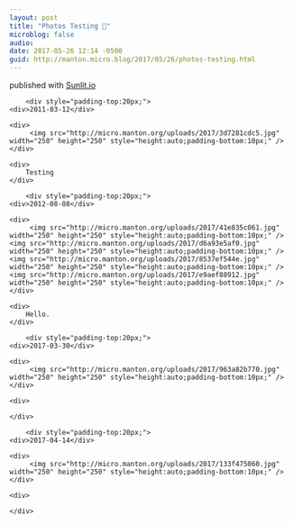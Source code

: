 ```yaml
---
layout: post
title: "Photos Testing 🏀"
microblog: false
audio: 
date: 2017-05-26 12:14 -0500
guid: http://manton.micro.blog/2017/05/26/photos-testing.html
---
```

<div>published with <a href="http://sunlit.io/">Sunlit.io</a></div>

<div>
	
		<div style="padding-top:20px;">
	<div>2011-03-12</div>

	<div>
		 <img src="http://micro.manton.org/uploads/2017/3d7281cdc5.jpg" width="250" height="250" style="height:auto;padding-bottom:10px;" /> 
	</div>

	<div>
		Testing
	</div>
</div>

	
		<div style="padding-top:20px;">
	<div>2012-08-08</div>

	<div>
		 <img src="http://micro.manton.org/uploads/2017/41e835c061.jpg" width="250" height="250" style="height:auto;padding-bottom:10px;" />  <img src="http://micro.manton.org/uploads/2017/d6a93e5af0.jpg" width="250" height="250" style="height:auto;padding-bottom:10px;" />  <img src="http://micro.manton.org/uploads/2017/8537ef544e.jpg" width="250" height="250" style="height:auto;padding-bottom:10px;" />  <img src="http://micro.manton.org/uploads/2017/e9aef88912.jpg" width="250" height="250" style="height:auto;padding-bottom:10px;" /> 
	</div>

	<div>
		Hello.
	</div>
</div>

	
		<div style="padding-top:20px;">
	<div>2017-03-30</div>

	<div>
		 <img src="http://micro.manton.org/uploads/2017/963a82b770.jpg" width="250" height="250" style="height:auto;padding-bottom:10px;" /> 
	</div>

	<div>
		
	</div>
</div>

	
		<div style="padding-top:20px;">
	<div>2017-04-14</div>

	<div>
		 <img src="http://micro.manton.org/uploads/2017/133f475060.jpg" width="250" height="250" style="height:auto;padding-bottom:10px;" /> 
	</div>

	<div>
		
	</div>
</div>

	
</div>
